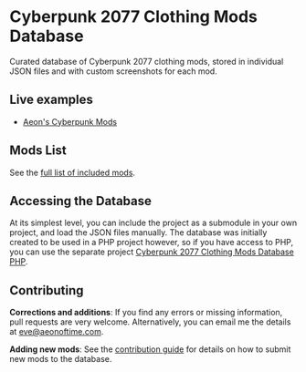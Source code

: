 # Cyberpunk 2077 Clothing Mods Database

Curated database of Cyberpunk 2077 clothing mods, stored in individual JSON files
and with custom screenshots for each mod.

## Live examples

- [Aeon's Cyberpunk Mods][]

## Mods List

See the [full list of included mods](mods-list.md).  

## Accessing the Database

At its simplest level, you can include the project as a submodule in your own
project, and load the JSON files manually. The database was initially created
to be used in a PHP project however, so if you have access to PHP, you can
use the separate project [Cyberpunk 2077 Clothing Mods Database PHP][].

## Contributing

**Corrections and additions**: If you find any errors or missing information,
pull requests are very welcome. Alternatively, you can email me the details at
[eve@aeonoftime.com](mailto:eve@aeonoftime.com).

**Adding new mods**: See the [contribution guide](docs/contributing-mods) for details 
on how to submit new mods to the database.


[Cyberpunk 2077 Clothing Mods Database PHP]: https://github.com/Mistralys/cyberpunk-mod-db-php
[Aeon's Cyberpunk Mods]: https://aeonoftime.com/?article=2024-08-06-cyberpunk-clothing-mods&page=article